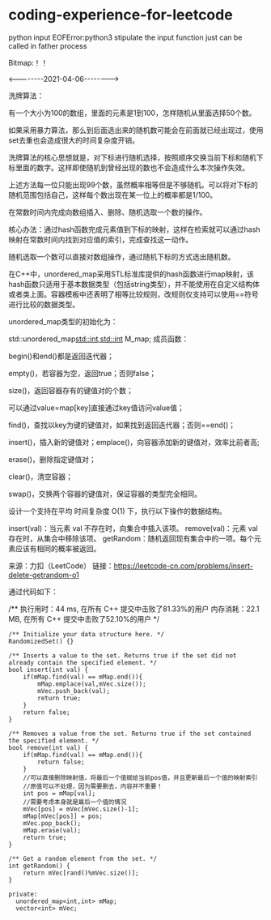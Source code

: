 # coding-experience-for-leetcode

python input EOFError:python3 stipulate the input function just can be called in father process

Bitmap:！！

<--------2021-04-06-------->

洗牌算法：

有一个大小为100的数组，里面的元素是1到100，怎样随机从里面选择50个数。

如果采用暴力算法，那么到后面选出来的随机数可能会在前面就已经出现过，使用set去重也会造成很大的时间复杂度开销。

洗牌算法的核心思想就是，对下标进行随机选择，按照顺序交换当前下标和随机下标里面的数字。这样即使随机到曾经出现的数也不会造成什么本次操作失效。

上述方法每一位只能出现99个数，虽然概率相等但是不够随机。可以将对下标的随机范围包括自己，这样每个数出现在某一位上的概率都是1/100。

在常数时间内完成向数组插入、删除、随机选取一个数的操作。

核心办法：通过hash函数完成元素值到下标的映射，这样在检索就可以通过hash映射在常数时间内找到对应值的索引，完成查找这一动作。

随机选取一个数可以直接对数组操作，通过随机下标的方式选出随机数。

在C++中，unordered_map采用STL标准库提供的hash函数进行map映射，该hash函数只适用于基本数据类型（包括string类型），并不能使用在自定义结构体或者类上面。容器模板中还表明了相等比较规则，改规则仅支持可以使用==符号进行比较的数据类型。

unordered_map类型的初始化为：

std::unordered_map<std::int,std::int> M_map;
成员函数：

begin()和end()都是返回迭代器；

empty()，若容器为空，返回true；否则false；

size()，返回容器存有的键值对的个数；

可以通过value=map[key]直接通过key值访问value值；

find()，查找以key为键的键值对，如果找到返回迭代器；否则==end()；

insert()，插入新的键值对；emplace()，向容器添加新的键值对，效率比前者高;

erase()，删除指定键值对；

clear()，清空容器；

swap()，交换两个容器的键值对，保证容器的类型完全相同。

设计一个支持在平均 时间复杂度 O(1) 下，执行以下操作的数据结构。

insert(val)：当元素 val 不存在时，向集合中插入该项。
remove(val)：元素 val 存在时，从集合中移除该项。
getRandom：随机返回现有集合中的一项。每个元素应该有相同的概率被返回。

来源：力扣（LeetCode）
链接：https://leetcode-cn.com/problems/insert-delete-getrandom-o1

通过代码如下：

/** 执行用时：44 ms, 在所有 C++ 提交中击败了81.33%的用户
    内存消耗：22.1 MB, 在所有 C++ 提交中击败了52.10%的用户 */


    /** Initialize your data structure here. */
    RandomizedSet() {}
    
    /** Inserts a value to the set. Returns true if the set did not already contain the specified element. */
    bool insert(int val) {
        if(mMap.find(val) == mMap.end()){
            mMap.emplace(val,mVec.size());
            mVec.push_back(val);
            return true;
        }
        return false;
    }
    
    /** Removes a value from the set. Returns true if the set contained the specified element. */
    bool remove(int val) {
        if(mMap.find(val) == mMap.end()){
            return false;
        }
        //可以直接删除映射值，将最后一个值赋给当前pos值，并且更新最后一个值的映射索引
        //原值可以不处理，因为需要删去，内容并不重要！
        int pos = mMap[val];
        //需要考虑本身就是最后一个值的情况
        mVec[pos] = mVec[mVec.size()-1];
        mMap[mVec[pos]] = pos;
        mVec.pop_back();
        mMap.erase(val);
        return true;
    }
    
    /** Get a random element from the set. */
    int getRandom() {
        return mVec[rand()%mVec.size()];
    }

    private:
      unordered_map<int,int> mMap;
      vector<int> mVec;





